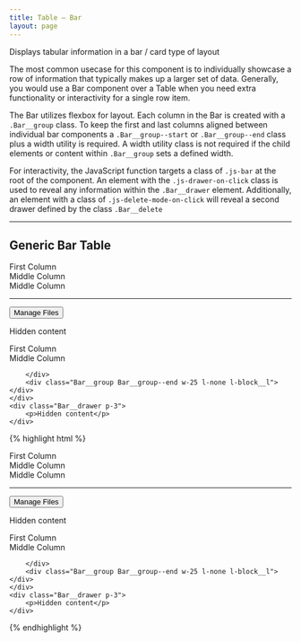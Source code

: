 ```yaml
---
title: Table — Bar
layout: page
---
```


<p class="t-l">Displays tabular information in a bar / card type of layout</p>
<p>The most common usecase for this component is to individually showcase a row of information that typically makes up a larger set of data. Generally, you would use a Bar component over a Table when you need extra functionality or interactivity for a single row item.</p>

<p>The Bar utilizes flexbox for layout. Each column in the Bar is created with a <code>.Bar__group</code> class. To keep the first and last columns aligned between individual bar components a <code>.Bar__group--start</code> or <code>.Bar__group--end</code> class plus a  width utility is required. A width utility class is not required if the child elements or content within <code>.Bar__group</code> sets a defined width.</p>

<p>For interactivity, the JavaScript function targets a class of <code>.js-bar</code> at the root of the component. An element with the <code>.js-drawer-on-click</code> class is used to reveal any information within the <code>.Bar__drawer</code> element. Additionally, an element with a class of <code>.js-delete-mode-on-click</code> will reveal a second drawer defined by the class <code>.Bar__delete</code></p>
<hr />

## Generic Bar Table

<div class="Bar js-bar m-top-8">
	<div class="Bar__row">
		<div class="Bar__group Bar__group--start w-25">
			First Column
		</div>
		<div class="Bar__group Bar__group--mid">
			Middle Column
		</div>
		<div class="Bar__group Bar__group--mid">
			Middle Column
		</div>
		<hr class="m-0 border-c-g200 border-bottom-dashed l-block l-none__l">
		<div class="Bar__group Bar__group--end w-25">
			<div class="p-3 p-0__l u-ws-nowrap m-left-auto">
				<button class="js-drawer-on-click Button Button--dark bg-c-w100 t-c-g500 border-c-g300">Manage
					Files</button>
			</div>
		</div>
	</div>
	<div class="Bar__drawer p-3">
		<p>Hidden content</p>
	</div>
</div>

<div class="Bar js-bar m-bottom-8">
	<div class="Bar__row">
		<div class="Bar__group Bar__group--start w-25">
			First Column
		</div>
		<div class="Bar__group Bar__group--mid">
			Middle Column
		</div>
		<div class="Bar__group Bar__group--mid">

		</div>
		<div class="Bar__group Bar__group--end w-25 l-none l-block__l"></div>
	</div>
	<div class="Bar__drawer p-3">
		<p>Hidden content</p>
	</div>
</div>


{% highlight html %}

<div class="Bar js-bar">
	<div class="Bar__row">
		<div class="Bar__group Bar__group--start w-25">
			First Column
		</div>
		<div class="Bar__group Bar__group--mid">
			Middle Column
		</div>
		<div class="Bar__group Bar__group--mid">
			Middle Column
		</div>
		<hr class="m-0 border-c-g200 border-bottom-dashed l-block l-none__l">
		<div class="Bar__group Bar__group--end w-25">
			<div class="p-3 p-0__l u-ws-nowrap m-left-auto">
				<button class="js-drawer-on-click Button Button--dark bg-c-w100 t-c-g500 border-c-g300">Manage
					Files</button>
			</div>
		</div>
	</div>
	<div class="Bar__drawer p-3">
		<p>Hidden content</p>
	</div>
</div>

<div class="Bar js-bar">
	<div class="Bar__row">
		<div class="Bar__group Bar__group--start w-25">
			First Column
		</div>
		<div class="Bar__group Bar__group--mid">
			Middle Column
		</div>
		<div class="Bar__group Bar__group--mid">

		</div>
		<div class="Bar__group Bar__group--end w-25 l-none l-block__l"></div>
	</div>
	<div class="Bar__drawer p-3">
		<p>Hidden content</p>
	</div>
</div>

{% endhighlight %}
